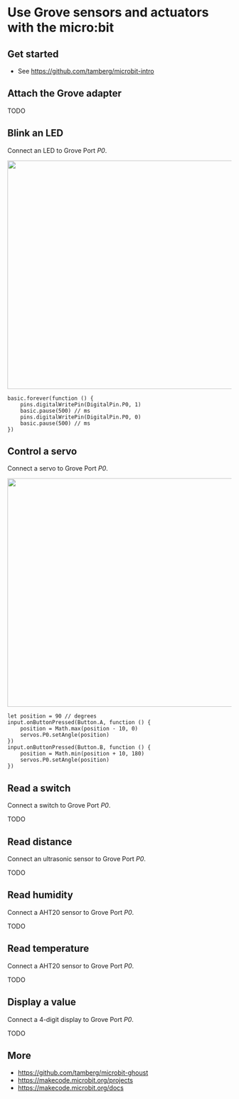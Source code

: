 # Use Grove sensors and actuators with the micro:bit

## Get started
- See https://github.com/tamberg/microbit-intro

## Attach the Grove adapter
TODO

## Blink an LED
Connect an LED to Grove Port *P0*.

<img src="images/grove-led.png" width="512" />

```
basic.forever(function () {
    pins.digitalWritePin(DigitalPin.P0, 1)
    basic.pause(500) // ms
    pins.digitalWritePin(DigitalPin.P0, 0)
    basic.pause(500) // ms
})
```

## Control a servo
Connect a servo to Grove Port *P0*.

<img src="images/servo.png" width="512" />

```
let position = 90 // degrees
input.onButtonPressed(Button.A, function () {
    position = Math.max(position - 10, 0)
    servos.P0.setAngle(position)
})
input.onButtonPressed(Button.B, function () {
    position = Math.min(position + 10, 180)
    servos.P0.setAngle(position)
})
```

## Read a switch
Connect a switch to Grove Port *P0*.

TODO

## Read distance
Connect an ultrasonic sensor to Grove Port *P0*.

TODO

## Read humidity
Connect a AHT20 sensor to Grove Port *P0*.

TODO

## Read temperature
Connect a AHT20 sensor to Grove Port *P0*.

TODO

## Display a value
Connect a 4-digit display to Grove Port *P0*.

TODO

## More
- https://github.com/tamberg/microbit-ghoust
- https://makecode.microbit.org/projects
- https://makecode.microbit.org/docs
